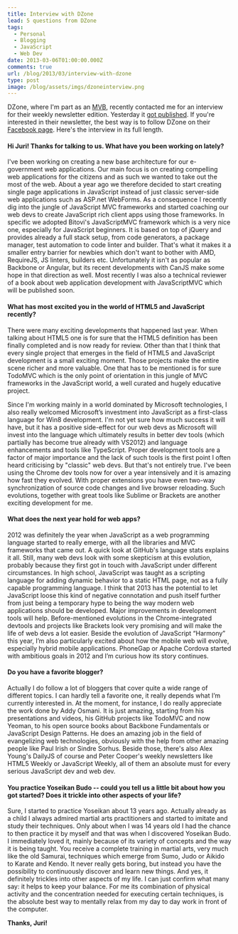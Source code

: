 ```yaml
---
title: Interview with DZone
lead: 5 questions from DZone
tags:
  - Personal
  - Blogging
  - JavaScript
  - Web Dev
date: 2013-03-06T01:00:00.000Z
comments: true
url: /blog/2013/03/interview-with-dzone
type: post
image: /blog/assets/imgs/dzoneinterview.png
---
```


<div class="article-intro">
    DZone, where I'm part as an <a href="/blog/2012/04/joining-dzone-mvb-program/">MVB</a>, recently contacted me for an interview for their weekly newsletter edition. Yesterday it <a href="http://java.dzone.com/articles/dev-week-juri-strumpflohner">got published</a>. If you're interested in their newsletter, the best way is to follow DZone on their <a href="https://www.facebook.com/pages/DZone/259639764711">Facebook page</a>. Here's the interview in its full length. 
</div>  

#### Hi Juri! Thanks for talking to us. What have you been working on lately?

I've been working on creating a new base architecture for our e-government web applications. Our main focus is on creating compelling web applications for the citizens and as such we wanted to take out the most of the web. About a year ago we therefore decided to start creating single page applications in JavaScript instead of just classic server-side web applications such as ASP.net WebForms. As a consequence I recently dig into the jungle of JavaScript MVC frameworks and started coaching our web devs to create JavaScript rich client apps using those frameworks. In specific we adopted Bitovi's JavaScriptMVC framework which is a very nice one, especially for JavaScript beginners. It is based on top of jQuery and  provides already a full stack setup, from code generators, a package manager, test automation to code linter and builder. That's what it makes it a smaller entry barrier for newbies which don't want to bother with AMD, RequireJS, JS linters, builders etc. Unfortunately it isn't as popular as Backbone or Angular, but its recent developments with CanJS make some hope in that direction as well.
Most recently I was also a technical reviewer of a book about web application development with JavaScriptMVC which will be published soon.

#### What has most excited you in the world of HTML5 and JavaScript recently?

There were many exciting developments that happened last year. When talking about HTML5 one is for sure that the HTML5 definition has been finally completed and is now ready for review. Other than that I think that every single project that emerges in the field of HTML5 and JavaScript development is a small exciting moment. Those projects make the entire scene richer and more valuable. One that has to be mentioned is for sure TodoMVC which is the only point of orientation in this jungle of MVC frameworks in the JavaScript world, a well curated and hugely educative project.

Since I'm working mainly in a world dominated by Microsoft technologies, I also really welcomed Microsoft’s investment into JavaScript as a first-class language for Win8 development. I'm not yet sure how much success it will have, but it has a positive side-effect for our web devs as Microsoft will invest into the language which ultimately results in better dev tools (which partially has become true already with VS2012) and language enhancements and tools like TypeScript. Proper development tools are a factor of major importance and the lack of such tools is the first point I often heard criticising by "classic" web devs. But that's not entirely true. I've been using the Chrome dev tools now for over a year intensively and it is amazing how fast they evolved. With proper extensions you have even two-way synchronization of source code changes and live browser reloading. Such evolutions, together with great tools like Sublime or Brackets are another exciting development for me.

#### What does the next year hold for web apps?

2012 was definitely the year when JavaScript as a web programming language started to really emerge, with all the libraries and MVC frameworks that came out. A quick look at GitHub's language stats explains it all. Still, many web devs look with some skepticism at this evolution, probably because they first got in touch with JavaScript under different circumstances. In high school, JavaScript was taught as a scripting language for adding dynamic behavior to a static HTML page, not as a fully capable programming language. I think that 2013 has the potential to let JavaScript loose this kind of negative connotation and push itself further from just being a temporary hype to being the way modern web applications should be developed. Major improvements in development tools will help. Before-mentioned evolutions in the Chrome-integrated devtools and projects like Brackets look very promising and will make the life of web devs a lot easier. Beside the evolution of JavaScript “Harmony” this year, I’m also particularly excited about how the mobile web will evolve, especially hybrid mobile applications. PhoneGap or Apache Cordova started with ambitious goals in 2012 and I’m curious how its story continues.  

#### Do you have a favorite blogger?

Actually I do follow a lot of bloggers that cover quite a wide range of different topics. I can hardly tell a favorite one, it really depends what I’m currently interested in. At the moment, for instance, I do really appreciate the work done by Addy Osmani. It is just amazing, starting from his presentations and videos, his GitHub projects like TodoMVC and now Yeoman, to his open source books about Backbone Fundamentals or JavaScript Design Patterns. He does an amazing job in the field of evangelizing web technologies, obviously with the help from other amazing people like Paul Irish or Sindre Sorhus. Beside those, there's also Alex Young's DailyJS of course and Peter Cooper's weekly newsletters like HTML5 Weekly or JavaScript Weekly, all of them an absolute must for every serious JavaScript dev and web dev.

#### You practice Yoseikan Budo  -- could you tell us a little bit about how you got started? Does it trickle into other aspects of your life?
Sure, I started to practice Yoseikan about 13 years ago. Actually already as a child I always admired martial arts practitioners and started to imitate and study their techniques. Only about when I was 14 years old I had the chance to then practice it by myself and that was when I discovered Yoseikan Budo. I immediately loved it, mainly because of its variety of concepts and the way it is being taught. You receive a complete training in martial arts, very much like the old Samurai, techniques which emerge from Sumo, Judo or Aikido to Karate and Kendo. It never really gets boring, but instead you have the possibility to continuously discover and learn new things. And yes, it definitely trickles into other aspects of my life. I can just confirm what many say: it helps to keep your balance. For me its combination of physical activity and the concentration needed for executing certain techniques, is the absolute best way to mentally relax from my day to day work in front of the computer.

**Thanks, Juri!**

